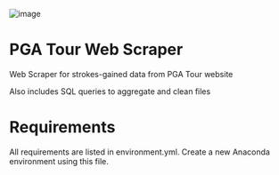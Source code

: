 ![image](https://upload.wikimedia.org/wikipedia/en/thumb/7/77/PGA_Tour_logo.svg/1200px-PGA_Tour_logo.svg.png)

# PGA Tour Web Scraper
Web Scraper for strokes-gained data from PGA Tour website

Also includes SQL queries to aggregate and clean files

# Requirements
All requirements are listed in environment.yml. Create a new Anaconda environment using this file.